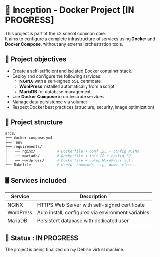 # 🚧 Inception - Docker Project [IN PROGRESS]

This project is part of the 42 school common core.  
It aims to configure a complete infrastructure of services using **Docker** and **Docker Compose**, without any external orchestration tools.


## 🔧 Project objectives

- Create a self-sufficient and isolated Docker container stack.
- Deploy and configure the following services:
  - **NGINX** with a self-signed SSL certificate
  - **WordPress** installed automatically from a script
  - **MariaDB** for database management
- Use **Docker Compose** to orchestrate services
- Manage data persistence via volumes
- Respect Docker best practices (structure, security, image optimization)


## 📁 Project structure

```bash
srcs/
├── docker-compose.yml
├── .env
├── requirements/
│   ├── nginx/          # Dockerfile + conf SSL + config NGINX
│   ├── mariadb/        # Dockerfile + init DB + config SQL
│   └── wordpress/      # Dockerfile + setup WordPress auto
└── Makefile            # Useful commands : up, down, clean...
```
     
## 🖥️ Services included

| Service	| Description |
|---      |---          |
| NGINX | HTTPS Web Server with self-signed certificate |
| WordPress | Auto install, configured via environment variables |
| MariaDB | Persistent database with dedicated user | 


## 📌 Status : IN PROGRESS

The project is being finalized on my Debian virtual machine.
